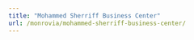 ```yaml
---
title: "Mohammed Sherriff Business Center"
url: /monrovia/mohammed-sherriff-business-center/
---
```

